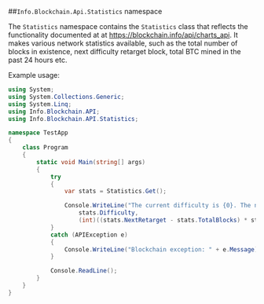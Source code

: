 ##`Info.Blockchain.Api.Statistics` namespace

The `Statistics` namespace contains the `Statistics` class that reflects the functionality documented at at https://blockchain.info/api/charts_api. It makes various network statistics available, such as the total number of blocks in existence, next difficulty retarget block, total BTC mined in the past 24 hours etc.

Example usage:

```csharp
using System;
using System.Collections.Generic;
using System.Linq;
using Info.Blockchain.API;
using Info.Blockchain.API.Statistics;

namespace TestApp
{
    class Program
    {
        static void Main(string[] args)
        {
            try
            {
                var stats = Statistics.Get();

                Console.WriteLine("The current difficulty is {0}. The next retarget will happen in {1} hours",
                    stats.Difficulty,
                    (int)((stats.NextRetarget - stats.TotalBlocks) * stats.MinutesBetweenBlocks / 60));
            }
            catch (APIException e)
            {
                Console.WriteLine("Blockchain exception: " + e.Message);
            }

            Console.ReadLine();
        }
    }
}
```
